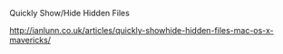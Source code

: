 Quickly Show/Hide Hidden Files

http://ianlunn.co.uk/articles/quickly-showhide-hidden-files-mac-os-x-mavericks/
